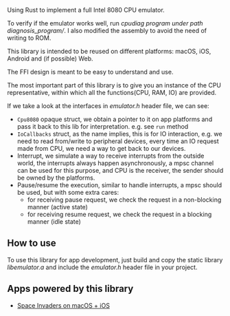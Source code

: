 Using Rust to implement a full Intel 8080 CPU emulator.

To verify if the emulator works well, run *cpudiag program under path diagnosis_program/*. I also modified the assembly to avoid the need of writing to ROM.

This library is intended to be reused on different platforms: macOS, iOS, Android and (if possible) Web.

The FFI design is meant to be easy to understand and use.

The most important part of this library is to give you an instance of the CPU representative, within which all the functions(CPU, RAM, IO) are provided.

If we take a look at the interfaces in *emulator.h* header file, we can see:
- `Cpu8080` opaque struct, we obtain a pointer to it on app platforms and pass it back to this lib for interpretation. e.g. see `run` method
- `IoCallbacks` struct, as the name implies, this is for IO interaction, e.g. we need to read from/write to peripheral devices, every time an IO request made from CPU, we need a way to get back to our devices.
- Interrupt, we simulate a way to receive interrupts from the outside world, the interrupts always happen asynchronously, a mpsc channel can be used for this purpose, and CPU is the receiver, the sender should be owned by the platforms.
- Pause/resume the execution, similar to handle interrupts, a mpsc should be used, but with some extra cares:
    - for receiving pause request, we check the request in a non-blocking manner (active state)
    - for receiving resume request, we check the request in a blocking manner (idle state)

## How to use
To use this library for app development, just build and copy the static library *libemulator.a* and include the *emulator.h* header file in your project.

## Apps powered by this library
- [Space Invaders on macOS + iOS](https://github.com/k0Iry/SpaceInvaders)